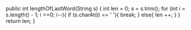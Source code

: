 public int lengthOfLastWord(String s) {
        int len = 0;
        s = s.trim();
        for (int i = s.length() - 1; i >=0; i--){
            if (s.charAt(i) == ' '){
                break;
            }
            else{
                len ++;
            }
        }
        return len;
    }